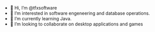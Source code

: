- 👋 Hi, I’m @tfxsoftware
- 👀 I’m interested in software engeneering and database operations.
- 🌱 I’m currently learning Java.
- 💞️ I’m looking to collaborate on desktop applications and games


<!---
tfxsoftware/tfxsoftware is a ✨ special ✨ repository because its `README.md` (this file) appears on your GitHub profile.
You can click the Preview link to take a look at your changes.
--->
